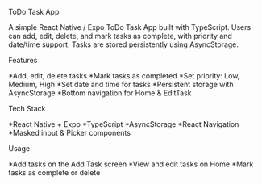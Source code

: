 ToDo Task App

A simple React Native / Expo ToDo Task App built with TypeScript. Users can add, edit, delete, and mark tasks as complete, with priority and date/time support. Tasks are stored persistently using AsyncStorage.

Features

*Add, edit, delete tasks
*Mark tasks as completed
*Set priority: Low, Medium, High
*Set date and time for tasks
*Persistent storage with AsyncStorage
*Bottom navigation for Home & EditTask

Tech Stack

*React Native + Expo
*TypeScript
*AsyncStorage
*React Navigation
*Masked input & Picker components

Usage

*Add tasks on the Add Task screen
*View and edit tasks on Home
*Mark tasks as complete or delete